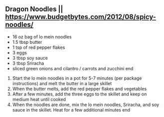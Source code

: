 ## Dragon Noodles || https://www.budgetbytes.com/2012/08/spicy-noodles/

- 16 oz bag of lo mein noodles
- 1.5 tbsp butter
- 1 tsp of red pepper flakes
- 3 eggs
- 3 tbsp soy sauce
- 3 tbsp Sriracha
- sliced green onions and cilantro / carrots and zucchini
end

1) Start the lo mein noodles in a pot for 5-7 minutes (per package instructions) and melt the butter in a large skillet
2) When the butter melts, add the red pepper flakes and vegetables
3) After a few minutes, add the three eggs to the skillet and keep on medium heat until cooked
4) When the noodles are done, mix the lo mein noodles, Sriracha, and soy sauce in the skillet. Heat for a few additional minutes
end